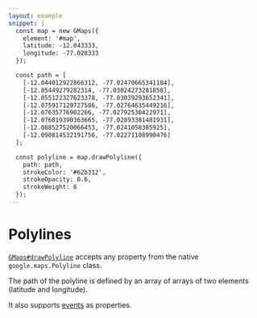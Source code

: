 ```yaml
---
layout: example
snippet: |
  const map = new GMaps({
    element: '#map',
    latitude: -12.043333,
    longitude: -77.028333
  });

  const path = [
    [-12.044012922866312, -77.02470665341184],
    [-12.05449279282314, -77.03024273281858],
    [-12.055122327623378, -77.03039293652341],
    [-12.075917129727586, -77.02764635449216],
    [-12.07635776902266, -77.02792530422971],
    [-12.076819390363665, -77.02893381481931],
    [-12.088527520066453, -77.0241058385925],
    [-12.090814532191756, -77.02271108990476]
  ];

  const polyline = map.drawPolyline({
    path: path,
    strokeColor: '#62b312',
    strokeOpacity: 0.6,
    strokeWeight: 6
  });
---
```

# Polylines

[`GMaps#drawPolyline`](/docs/module-Geometry.html#~drawPolyline) accepts any property from the native `google.maps.Polyline` class.

The path of the polyline is defined by an array of arrays of two elements (latitude and longitude).

It also supports [events](https://developers.google.com/maps/documentation/javascript/reference#Polyline) as properties.
